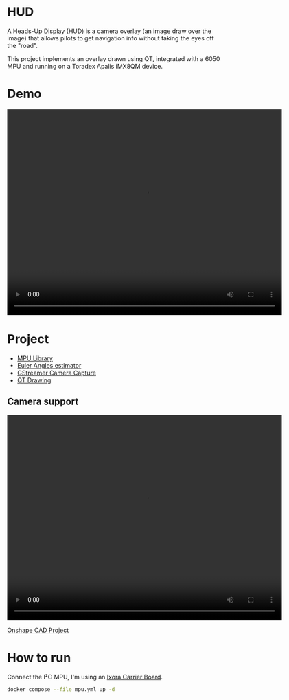 # HUD

A Heads-Up Display (HUD) is a camera overlay (an image draw over the image) that allows pilots to get navigation info without taking the eyes off the "road". 

This project implements an overlay drawn using QT, integrated with a 6050 MPU and running on a Toradex Apalis iMX8QM device.

# Demo
<video src="https://docs.toradex.com/115438-HUD%20demo.mp4" width="640" height="480"></video>


# Project

- [MPU Library](src/mpu6050.py)
- [Euler Angles estimator](src/estimator.py)
- [GStreamer Camera Capture](src/video.py)
- [QT Drawing](src/window.py)

## Camera support
<video src="https://github.com/user-attachments/assets/3a171a6b-d128-4473-93ac-e7736bf0bb58
" width="640" height="480" controls></video>


[Onshape CAD Project](https://cad.onshape.com/documents/2a28808b03ecd87718e7eb28/w/81ed70e87d40cad4075aa8fc/e/4d436e70dbfc37b4c7834171?renderMode=0&uiState=66a78e585193994982861507)


# How to run

Connect the I²C MPU, I'm using an [Ixora Carrier Board](https://docs.toradex.com/114744-ixora-carrier-board-datasheet-v1.3.pdf).

```sh
docker compose --file mpu.yml up -d
```
